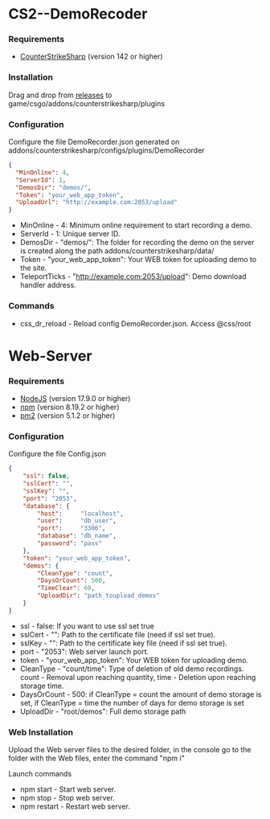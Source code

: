 # CS2--DemoRecoder

### Requirements
* [CounterStrikeSharp](https://github.com/roflmuffin/CounterStrikeSharp/) (version 142 or higher)

### Installation

Drag and drop from [releases](https://github.com/sapsanDev/CS2--DemoRecoder/releases) to game/csgo/addons/counterstrikesharp/plugins

### Configuration
Configure the file DemoRecorder.json generated on addons/counterstrikesharp/configs/plugins/DemoRecorder
```json
{
  "MinOnline": 4,
  "ServerId": 1,
  "DemosDir": "demos/",
  "Token": "your_web_app_token",
  "UploadUrl": "http://example.com:2053/upload"
}
```
* MinOnline - 4: Minimum online requirement to start recording a demo.
* ServerId - 1: Unique server ID.
* DemosDir - "demos/": The folder for recording the demo on the server is created along the path addons/counterstrikesharp/data/
* Token - "your_web_app_token": Your WEB token for uploading demo to the site.
* TeleportTicks - "http://example.com:2053/upload": Demo download handler address.

### Commands
* css_dr_reload - Reload config DemoRecorder.json. Access @css/root

# Web-Server

### Requirements
* [NodeJS](https://nodejs.org/en) (version 17.9.0 or higher)
* [npm](https://www.npmjs.com/) (version 8.19.2 or higher)
* [pm2](https://pm2.keymetrics.io/) (version 5.1.2 or higher)

### Configuration
Configure the file Config.json
```json
{
    "ssl": false,
    "sslCert": "",
    "sslKey": "",
    "port": "2053",
    "database": {
        "host":     "localhost",
        "user":     "db_user",
        "port":     "3306",
        "database": "db_name",
        "password": "pass"
    },
    "token": "your_web_app_token",
    "demos": {
        "CleanType": "count",
        "DaysOrCount": 500,
        "TimeClear": 60,
        "UploadDir": "path_toupload_demos"
    }
}
```
* ssl - false: If you want to use ssl set true
* sslCert - "": Path to the certificate file (need if ssl set true).
* sslKey - "": Path to the certificate key file (need if ssl set true).
* port - "2053": Web server launch port.
* token - "your_web_app_token": Your WEB token for uploading demo.
* CleanType - "count/time": Type of deletion of old demo recordings. count - Removal upon reaching quantity, time - Deletion upon reaching storage time.
* DaysOrCount - 500: if CleanType = count the amount of demo storage is set, if CleanType = time the number of days for demo storage is set
* UploadDir - "root/demos": Full demo storage path

### Web Installation
Upload the Web server files to the desired folder, in the console go to the folder with the Web files, enter the command "npm i"

Launch commands
* npm start - Start web server.
* npm stop - Stop web server.
* npm restart - Restart web server.
